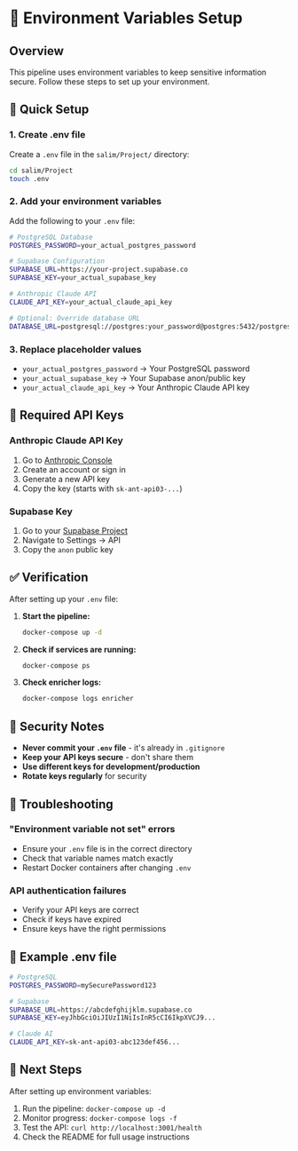 # 🔐 Environment Variables Setup

## Overview
This pipeline uses environment variables to keep sensitive information secure. Follow these steps to set up your environment.

## 🚀 Quick Setup

### 1. Create .env file
Create a `.env` file in the `salim/Project/` directory:

```bash
cd salim/Project
touch .env
```

### 2. Add your environment variables
Add the following to your `.env` file:

```bash
# PostgreSQL Database
POSTGRES_PASSWORD=your_actual_postgres_password

# Supabase Configuration  
SUPABASE_URL=https://your-project.supabase.co
SUPABASE_KEY=your_actual_supabase_key

# Anthropic Claude API
CLAUDE_API_KEY=your_actual_claude_api_key

# Optional: Override database URL
DATABASE_URL=postgresql://postgres:your_password@postgres:5432/postgres
```

### 3. Replace placeholder values
- `your_actual_postgres_password` → Your PostgreSQL password
- `your_actual_supabase_key` → Your Supabase anon/public key
- `your_actual_claude_api_key` → Your Anthropic Claude API key

## 🔑 Required API Keys

### Anthropic Claude API Key
1. Go to [Anthropic Console](https://console.anthropic.com/)
2. Create an account or sign in
3. Generate a new API key
4. Copy the key (starts with `sk-ant-api03-...`)

### Supabase Key
1. Go to your [Supabase Project](https://supabase.com/)
2. Navigate to Settings → API
3. Copy the `anon` public key

## ✅ Verification

After setting up your `.env` file:

1. **Start the pipeline:**
   ```bash
   docker-compose up -d
   ```

2. **Check if services are running:**
   ```bash
   docker-compose ps
   ```

3. **Check enricher logs:**
   ```bash
   docker-compose logs enricher
   ```

## 🚨 Security Notes

- **Never commit your `.env` file** - it's already in `.gitignore`
- **Keep your API keys secure** - don't share them
- **Use different keys for development/production**
- **Rotate keys regularly** for security

## 🔧 Troubleshooting

### "Environment variable not set" errors
- Ensure your `.env` file is in the correct directory
- Check that variable names match exactly
- Restart Docker containers after changing `.env`

### API authentication failures
- Verify your API keys are correct
- Check if keys have expired
- Ensure keys have the right permissions

## 📝 Example .env file

```bash
# PostgreSQL
POSTGRES_PASSWORD=mySecurePassword123

# Supabase  
SUPABASE_URL=https://abcdefghijklm.supabase.co
SUPABASE_KEY=eyJhbGciOiJIUzI1NiIsInR5cCI6IkpXVCJ9...

# Claude AI
CLAUDE_API_KEY=sk-ant-api03-abc123def456...
```

## 🎯 Next Steps

After setting up environment variables:
1. Run the pipeline: `docker-compose up -d`
2. Monitor progress: `docker-compose logs -f`
3. Test the API: `curl http://localhost:3001/health`
4. Check the README for full usage instructions

